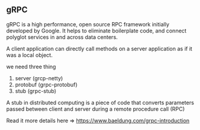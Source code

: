 ## gRPC
gRPC is a high performance, open source RPC framework initially developed by Google. It helps to eliminate boilerplate code, and connect polyglot services in and across data centers.

A client application can directly call methods on a server application as if it was a local object.

we need three thing 
1. server (grcp-netty)
2. protobuf (grpc-protobuf)
3. stub (grpc-stub)

A stub in distributed computing is a piece of code that converts parameters passed between client and server
during a remote procedure call (RPC)

Read it more details here => https://www.baeldung.com/grpc-introduction
